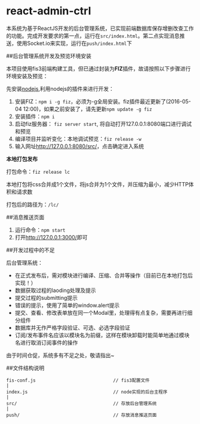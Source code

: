 # react-admin-ctrl

本系统为基于ReactJS开发的后台管理系统，已实现前端数据库保存增删改查工作的功能。完成开发要求的第一点，运行在`src/index.html`。第二点实现消息推送，使用Socket.io来实现，运行在`push/index.html`下

##后台管理系统开发及预览环境安装

本项目使用fis3前端构建工具，但已通过封装为**FIZ**插件，故请按照以下步骤进行环境安装及预览：

先安装[nodejs](https://nodejs.org/),利用nodejs的插件来进行开发：

1. 安装FIZ：`npm i -g fiz`，必须为-g全局安装。fiz插件最近更新了(2016-05-04 12:00)，如果之前安装了，请先更新`npm update -g fiz`
2. 安装插件：`npm i`
3. 启动fiz服务器： `fiz server start`, 将自动打开127.0.0.1:8080端口进行调试和预览
4. 编译项目并监听变化：本地调试预览：`fiz release -w`
5. 输入网址<http://127.0.0.1:8080/src/>，点击确定进入系统

**本地打包发布**

打包命令：`fiz release lc`

本地打包将css合并成1个文件，将js合并为1个文件，并压缩为最小，减少HTTP体积和请求数

打包后的路径为：`/lc/`

##消息推送页面

1. 运行命令：`npm start`
2. 打开<http://127.0.0.1:3000/>即可

##开发过程中的不足

后台管理系统：

* 在正式发布后，需对模块进行编译、压缩、合并等操作（目前已在本地打包后实现！）
* 数据获取过程的laoding处理及提示
* 提交过程的submitting提示
* 错误的提示，使用了简单的window.alert提示
* 提交、查看、修改表单放在同一个Modal里，处理得有点复杂，需要再进行细分组件
* 数据库并无作严格字段验证、可选、必选字段验证
* 订阅/发布事件名应该以模块名为前缀，这样在模块卸载时能简单地通过模块名进行取消订阅事件的操作

由于时间仓促，系统多有不足之处，敬请指出~

##文件结构说明

```
fis-conf.js                             // fis3配置文件
|
index.js                                // node实现的后台主程序
|
src/                                    // 存放后台管理系统
|
push/                                   // 存放消息推送页面
```

